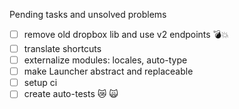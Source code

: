 Pending tasks and unsolved problems
- [ ] remove old dropbox lib and use v2 endpoints 💣💥 
- [ ] translate shortcuts
- [ ] externalize modules: locales, auto-type 
- [ ] make Launcher abstract and replaceable
- [ ] setup ci 
- [ ] create auto-tests 😿 🙀  
